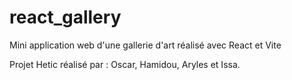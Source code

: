 # react_gallery

Mini application web d'une gallerie d'art réalisé avec React et Vite 

Projet Hetic réalisé par : Oscar, Hamidou, Aryles et Issa.
